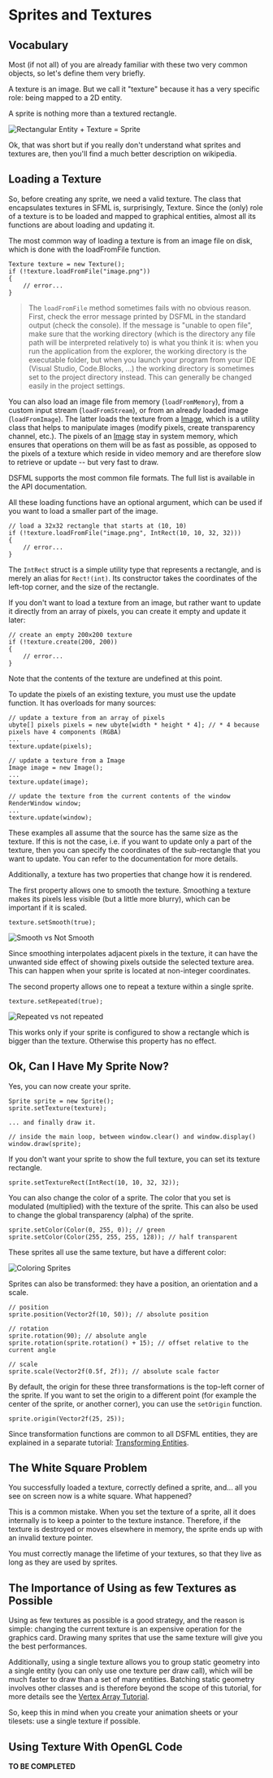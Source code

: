 Sprites and Textures
=====

Vocabulary
---

Most (if not all) of you are already familiar with these two very common objects, so let's define them very briefly.

A texture is an image. But we call it "texture" because it has a very specific role: being mapped to a 2D entity.

A sprite is nothing more than a textured rectangle.

![Rectangular Entity + Texture = Sprite](http://www.sfml-dev.org/tutorials/2.0/images/graphics-sprites-definition.png "Rectangular Entity + Texture = Sprite")

Ok, that was short but if you really don't understand what sprites and textures are, then you'll find a much better description on wikipedia.

Loading a Texture
---

So, before creating any sprite, we need a valid texture. The class that encapsulates textures in SFML is, surprisingly, Texture. Since the (only) role of a texture is to be loaded and mapped to graphical entities, almost all its functions are about loading and updating it.

The most common way of loading a texture is from an image file on disk, which is done with the loadFromFile function.

```
Texture texture = new Texture();
if (!texture.loadFromFile("image.png"))
{
    // error...
}
```

> The `loadFromFile` method sometimes fails with no obvious reason. First, check the error message printed by DSFML in the standard output (check the console). If the message is "unable to open file", make sure that the working directory (which is the directory any file path will be interpreted relatively to) is what you think it is: when you run the application from the explorer, the working directory is the executable folder, but when you launch your program from your IDE (Visual Studio, Code.Blocks, ...) the working directory is sometimes set to the project directory instead. This can generally be changed easily in the project settings.

You can also load an image file from memory (`loadFromMemory`), from a custom input stream (`loadFromStream`), or from an already loaded image (`loadFromImage`). The latter loads the texture from a [Image](https://github.com/Jebbs/DSFML/blob/master/src/dsfml/graphics/image.d), which is a utility class that helps to manipulate images (modify pixels, create transparency channel, etc.). The pixels of an [Image](https://github.com/Jebbs/DSFML/blob/master/src/dsfml/graphics/image.d) stay in system memory, which ensures that operations on them will be as fast as possible, as opposed to the pixels of a texture which reside in video memory and are therefore slow to retrieve or update -- but very fast to draw.

DSFML supports the most common file formats. The full list is available in the API documentation.

All these loading functions have an optional argument, which can be used if you want to load a smaller part of the image.

```
// load a 32x32 rectangle that starts at (10, 10)
if (!texture.loadFromFile("image.png", IntRect(10, 10, 32, 32)))
{
    // error...
}
```

The `IntRect` struct is a simple utility type that represents a rectangle, and is merely an alias for `Rect!(int)`. Its constructor takes the coordinates of the left-top corner, and the size of the rectangle.

If you don't want to load a texture from an image, but rather want to update it directly from an array of pixels, you can create it empty and update it later:

```
// create an empty 200x200 texture
if (!texture.create(200, 200))
{
    // error...
}
```

Note that the contents of the texture are undefined at this point.

To update the pixels of an existing texture, you must use the update function. It has overloads for many sources:

```
// update a texture from an array of pixels
ubyte[] pixels pixels = new ubyte[width * height * 4]; // * 4 because pixels have 4 components (RGBA)
...
texture.update(pixels);

// update a texture from a Image
Image image = new Image();
...
texture.update(image);

// update the texture from the current contents of the window
RenderWindow window;
...
texture.update(window);
```

These examples all assume that the source has the same size as the texture. If this is not the case, i.e. if you want to update only a part of the texture, then you can specify the coordinates of the sub-rectangle that you want to update. You can refer to the documentation for more details.

Additionally, a texture has two properties that change how it is rendered.

The first property allows one to smooth the texture. Smoothing a texture makes its pixels less visible (but a little more blurry), which can be important if it is scaled.

```
texture.setSmooth(true);
```

![Smooth vs Not Smooth](http://www.sfml-dev.org/tutorials/2.0/images/graphics-sprites-smooth.png "Smooth vs Not Smooth")


Since smoothing interpolates adjacent pixels in the texture, it can have the unwanted side effect of showing pixels outside the selected texture area. This can happen when your sprite is located at non-integer coordinates.

The second property allows one to repeat a texture within a single sprite.

```
texture.setRepeated(true);
```

![Repeated vs not repeated](http://www.sfml-dev.org/tutorials/2.0/images/graphics-sprites-repeated.png "Repeated vs not repeated")

This works only if your sprite is configured to show a rectangle which is bigger than the texture. Otherwise this property has no effect.

Ok, Can I Have My Sprite Now?
---

Yes, you can now create your sprite.

```
Sprite sprite = new Sprite();
sprite.setTexture(texture);

... and finally draw it.

// inside the main loop, between window.clear() and window.display()
window.draw(sprite);
```

If you don't want your sprite to show the full texture, you can set its texture rectangle.

```
sprite.setTextureRect(IntRect(10, 10, 32, 32));
```

You can also change the color of a sprite. The color that you set is modulated (multiplied) with the texture of the sprite. This can also be used to change the global transparency (alpha) of the sprite.

```
sprite.setColor(Color(0, 255, 0)); // green
sprite.setColor(Color(255, 255, 255, 128)); // half transparent
```

These sprites all use the same texture, but have a different color:

![Coloring Sprites](http://www.sfml-dev.org/tutorials/2.0/images/graphics-sprites-color.png "Coloring Sprites")

Sprites can also be transformed: they have a position, an orientation and a scale.

```
// position
sprite.position(Vector2f(10, 50)); // absolute position

// rotation
sprite.rotation(90); // absolute angle
sprite.rotation(sprite.rotation() + 15); // offset relative to the current angle

// scale
sprite.scale(Vector2f(0.5f, 2f)); // absolute scale factor
```

By default, the origin for these three transformations is the top-left corner of the sprite. If you want to set the origin to a different point (for example the center of the sprite, or another corner), you can use the `setOrigin` function.

```
sprite.origin(Vector2f(25, 25));
```

Since transformation functions are common to all DSFML entities, they are explained in a separate tutorial: [Transforming Entities](https://github.com/luke5542/DSFML-Tutorials/blob/master/transforms.md).

The White Square Problem
---

You successfully loaded a texture, correctly defined a sprite, and... all you see on screen now is a white square. What happened?

This is a common mistake. When you set the texture of a sprite, all it does internally is to keep a pointer to the texture instance. Therefore, if the texture is destroyed or moves elsewhere in memory, the sprite ends up with an invalid texture pointer.

You must correctly manage the lifetime of your textures, so that they live as long as they are used by sprites.

The Importance of Using as few Textures as Possible
---

Using as few textures as possible is a good strategy, and the reason is simple: changing the current texture is an expensive operation for the graphics card. Drawing many sprites that use the same texture will give you the best performances.

Additionally, using a single texture allows you to group static geometry into a single entity (you can only use one texture per draw call), which will be much faster to draw than a set of many entities. Batching static geometry involves other classes and is therefore beyond the scope of this tutorial, for more details see the [Vertex Array Tutorial](https://github.com/luke5542/DSFML-Tutorials/blob/master/vertex-arrays.md).

So, keep this in mind when you create your animation sheets or your tilesets: use a single texture if possible.

Using Texture With OpenGL Code
---

**TO BE COMPLETED**